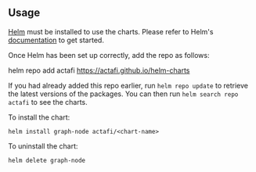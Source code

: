 ## Usage

[Helm](https://helm.sh) must be installed to use the charts.  Please refer to
Helm's [documentation](https://helm.sh/docs) to get started.

Once Helm has been set up correctly, add the repo as follows:

  helm repo add actafi https://actafi.github.io/helm-charts

If you had already added this repo earlier, run `helm repo update` to retrieve
the latest versions of the packages.  You can then run `helm search repo
actafi` to see the charts.

To install the <chart-name> chart:

    helm install graph-node actafi/<chart-name>

To uninstall the chart:

    helm delete graph-node